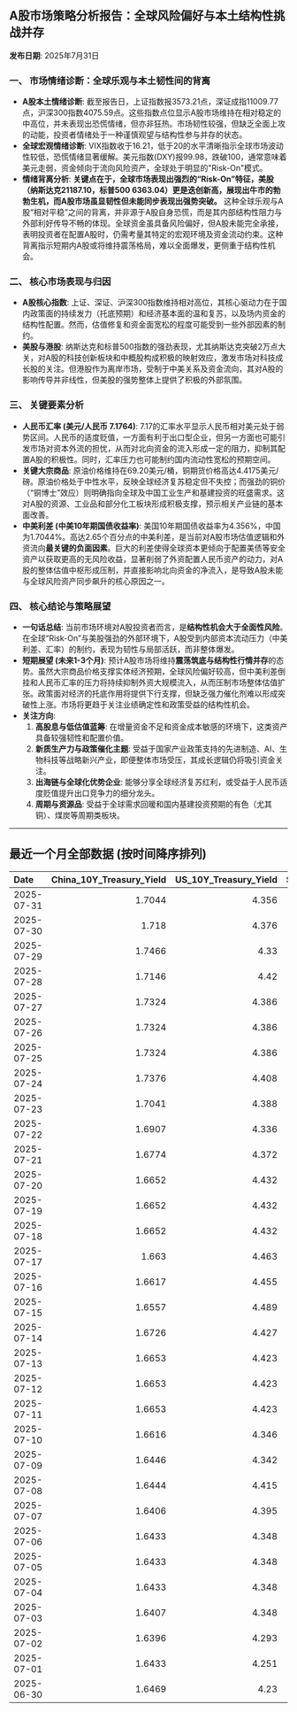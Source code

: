 ## A股市场策略分析报告：全球风险偏好与本土结构性挑战并存

**发布日期**: 2025年7月31日

### 一、 市场情绪诊断：全球乐观与本土韧性间的背离

*   **A股本土情绪诊断**: 截至报告日，上证指数报3573.21点，深证成指11009.77点，沪深300指数4075.59点。这些指数点位显示A股市场维持在相对稳定的中高位，并未表现出恐慌情绪，但亦非狂热。市场韧性较强，但缺乏全面上攻的动能，投资者情绪处于一种谨慎观望与结构性参与并存的状态。
*   **全球宏观情绪诊断**: VIX指数收于16.21，低于20的水平清晰指示全球市场波动性较低，恐慌情绪显著缓解。美元指数(DXY)报99.98，跌破100，通常意味着美元走弱，资金倾向于流向风险资产，全球处于明显的"Risk-On"模式。
*   **情绪背离分析**: **关键点在于，全球市场表现出强烈的“Risk-On”特征，美股（纳斯达克21187.10，标普500 6363.04）更是迭创新高，展现出牛市的勃勃生机，而A股市场虽显韧性但未能同步表现出强势突破。** 这种全球乐观与A股“相对平稳”之间的背离，并非源于A股自身恐慌，而是其内部结构性阻力与外部利好传导不畅的体现。全球资金虽具备风险偏好，但A股未能完全承接，表明投资者在配置A股时，仍需考量其特定的宏观环境及资金流动约束。这种背离指示短期内A股或将维持震荡格局，难以全面爆发，更侧重于结构性机会。

### 二、 核心市场表现与归因

*   **A股核心指数**: 上证、深证、沪深300指数维持相对高位，其核心驱动力在于国内政策面的持续发力（托底预期）和经济基本面的温和复苏，以及场内资金的结构性配置。然而，估值修复和资金面宽松的程度可能受到一些外部因素的制约。
*   **美股与港股**: 纳斯达克和标普500指数的强劲表现，尤其纳斯达克突破2万点大关，对A股的科技创新板块和中概股构成积极的映射效应，激发市场对科技成长股的关注。但港股作为离岸市场，受制于中美关系及资金流向，其对A股的影响传导并非线性，但美股的强势整体上提供了积极的外部氛围。

### 三、 关键要素分析

*   **人民币汇率 (美元/人民币 7.1764)**: 7.17的汇率水平显示人民币相对美元处于弱势区间。人民币的适度贬值，一方面有利于出口型企业，但另一方面也可能引发市场对资本外流的担忧，从而对北向资金的流入形成一定的阻力，抑制其配置A股的积极性。同时，汇率压力也可能制约国内流动性宽松的预期空间。
*   **关键大宗商品**: 原油价格维持在69.20美元/桶，铜期货价格高达4.4175美元/磅。原油价格处于中性水平，反映全球经济复苏稳定但不失控；而强劲的铜价（“铜博士”效应）则明确指向全球及中国工业生产和基建投资的旺盛需求。这对A股的资源、工业品和部分化工板块形成积极支撑，预示相关产业链的基本面改善。
*   **中美利差 (中美10年期国债收益率)**: 美国10年期国债收益率为4.356%，中国为1.7044%。高达2.65个百分点的中美利差，是当前对A股市场估值逻辑和外资流向**最关键的负面因素**。巨大的利差使得全球资本更倾向于配置美债等安全资产以获取更高的无风险收益，显著削弱了外资配置人民币资产的动力，对A股的整体估值中枢形成压制，并直接影响北向资金的净流入，是导致A股未能与全球风险资产同步飙升的核心原因之一。

### 四、 核心结论与策略展望

*   **一句话总结**: 当前市场环境对A股投资者而言，是**结构性机会大于全面性风险**。在全球“Risk-On”与美股强劲的外部环境下，A股受到内部资本流动压力（中美利差、汇率）的制约，表现为韧性与局部活跃，而非整体爆发。
*   **短期展望 (未来1-3个月)**: 预计A股市场将维持**震荡筑底与结构性行情并存**的态势。虽然大宗商品价格支撑实体经济预期，全球风险偏好较高，但中美利差倒挂和人民币汇率的压力将持续抑制外资大规模流入，从而压制市场整体估值扩张。政策面对经济的托底作用将提供下行支撑，但缺乏强力催化剂难以形成突破性上涨。市场将更趋于关注业绩确定性和政策受益的结构性机会。
*   **关注方向**:
    1.  **高股息与低估值蓝筹**: 在增量资金不足和资金成本敏感的环境下，这类资产具备较强韧性和配置价值。
    2.  **新质生产力与政策催化主题**: 受益于国家产业政策支持的先进制造、AI、生物科技等战略新兴产业，即便整体市场受压，其成长逻辑仍将吸引资金关注。
    3.  **出海链与全球化优势企业**: 能够分享全球经济复苏红利，或受益于人民币适度贬值提升出口竞争力的细分龙头。
    4.  **周期与资源品**: 受益于全球需求回暖和国内基建投资预期的有色（尤其铜）、煤炭等周期类板块。

---

## 最近一个月全部数据 (按时间降序排列)

| Date       |   China_10Y_Treasury_Yield |   US_10Y_Treasury_Yield |   Shanghai_Composite_Index |   CSI_300_Index |   Shenzhen_Component_Index |   GOLD_spot_price |   OIL_price |   ALUMINUM_future |   BTC_price |   USD_CNY_exchange_rate |   Commodity_Index_ETF |   US_Dollar_Index |   ETH_price |   LEAN_HOGS_future |   COPPER_future |   High_Yield_Bond_ETF |   LIVE_CATTLE_future |   GOLD_near_month_future |   NATURAL_GAS_future |   PLATINUM_future |   SILVER_future |   Long_Term_Treasury_ETF |   CORN_future |   SOYBEANS_future |   WHEAT_future |   SP500_close |   NASDAQ_close |   VIX_close |   GOLD_basis_spot_vs_near |
|:-----------|---------------------------:|------------------------:|---------------------------:|----------------:|---------------------------:|------------------:|------------:|------------------:|------------:|------------------------:|----------------------:|------------------:|------------:|-------------------:|----------------:|----------------------:|---------------------:|-------------------------:|---------------------:|------------------:|----------------:|-------------------------:|--------------:|------------------:|---------------:|--------------:|---------------:|------------:|--------------------------:|
| 2025-07-31 |                     1.7044 |                   4.356 |                    3573.21 |         4075.59 |                    11009.8 |            3348.3 |       69.2  |           2489    |      117605 |                  7.1764 |                22.445 |            99.978 |     3775.59 |            106.975 |          4.4175 |                80.365 |              228.3   |                   3348.2 |                3.095 |            1301.2 |          36.78  |                   86.955 |        413.75 |            990.25 |         524    |       6363.04 |        21187.1 |       16.21 |                  0.100098 |
| 2025-07-30 |                     1.718  |                   4.376 |                    3615.72 |         4151.24 |                    11203   |            3295.8 |       70    |           2502.5  |      117922 |                  7.1764 |                22.64  |            99.94  |     3793.45 |            107.025 |          5.57   |                80.33  |              233.075 |                   3295.8 |                3.045 |            1360.7 |          37.566 |                   86.87  |        391.75 |            967.75 |         523.75 |       6362.9  |        21129.7 |       15.48 |                  0        |
| 2025-07-29 |                     1.7466 |                   4.33  |                    3609.71 |         4152.02 |                    11289.4 |            3323.4 |       69.21 |           2507    |      117922 |                  7.1778 |                22.69  |            98.91  |     3793.45 |            107.25  |          5.6035 |                80.5   |              229.725 |                   3324   |                3.081 |            1404   |          38.084 |                   87.32  |        389.25 |            981.75 |         529.75 |       6370.86 |        21098.3 |       15.98 |                 -0.600098 |
| 2025-07-28 |                     1.7146 |                   4.42  |                    3597.94 |         4135.82 |                    11217.6 |            3309.1 |       66.71 |           2533.5  |      117924 |                  7.1535 |                22.4   |            98.66  |     3787.43 |            108.525 |          5.595  |                80.45  |              227.875 |                   3310   |                2.988 |            1404.1 |          38.026 |                   85.87  |        393.75 |            988.75 |         538.5  |       6389.77 |        21178.6 |       15.03 |                 -0.899902 |
| 2025-07-27 |                     1.7324 |                   4.386 |                    3593.66 |         4127.16 |                    11168.1 |            3334   |       65.16 |           2546.5  |      119448 |                  7.1535 |                22.17  |            97.65  |     3875.25 |            108.7   |          5.7635 |                80.49  |              226.475 |                   3335.6 |                3.11  |            1407.4 |          38.167 |                   86.43  |        399.5  |            998.75 |         538.25 |       6388.64 |        21108.3 |       14.93 |                 -1.6001   |
| 2025-07-26 |                     1.7324 |                   4.386 |                    3593.66 |         4127.16 |                    11168.1 |            3334   |       65.16 |           2546.5  |      117947 |                  7.1535 |                22.17  |            97.65  |     3741.4  |            108.7   |          5.7635 |                80.49  |              226.475 |                   3335.6 |                3.11  |            1407.4 |          38.167 |                   86.43  |        399.5  |            998.75 |         538.25 |       6388.64 |        21108.3 |       14.93 |                 -1.6001   |
| 2025-07-25 |                     1.7324 |                   4.386 |                    3593.66 |         4127.16 |                    11168.1 |            3334   |       65.16 |           2546.5  |      117636 |                  7.1535 |                22.17  |            97.65  |     3727.27 |            108.7   |          5.7635 |                80.49  |              226.475 |                   3335.6 |                3.11  |            1407.4 |          38.167 |                   86.43  |        399.5  |            998.75 |         538.25 |       6388.64 |        21108.3 |       14.93 |                 -1.6001   |
| 2025-07-24 |                     1.7376 |                   4.408 |                    3605.73 |         4149.04 |                    11193.1 |            3371   |       66.03 |           2564.25 |      118368 |                  7.1595 |                22.4   |            97.38  |     3708.01 |            108.2   |          5.777  |                80.44  |              225.8   |                   3373.5 |                3.094 |            1424.6 |          39.021 |                   85.89  |        401.75 |           1004.25 |         541.5  |       6363.35 |        21058   |       15.39 |                 -2.5      |
| 2025-07-23 |                     1.7041 |                   4.388 |                    3582.3  |         4119.77 |                    11059   |            3394.1 |       65.25 |           2566.75 |      118755 |                  7.1743 |                22.38  |            97.21  |     3629.7  |            108.475 |          5.795  |                80.54  |              227.025 |                   3397.6 |                3.077 |            1437.7 |          39.278 |                   86.04  |        398.5  |           1005.75 |         540.5  |       6358.91 |        21020   |       15.37 |                 -3.5      |
| 2025-07-22 |                     1.6907 |                   4.336 |                    3581.86 |         4118.96 |                    11099.8 |            3439.2 |       66.21 |           2584.25 |      119995 |                  7.1755 |                22.44  |            97.39  |     3749.15 |            107.75  |          5.697  |                80.5   |              224.975 |                   3443.7 |                3.252 |            1465.5 |          39.32  |                   86.52  |        399.25 |           1010.25 |         549.5  |       6309.62 |        20892.7 |       16.5  |                 -4.5      |
| 2025-07-21 |                     1.6774 |                   4.372 |                    3559.79 |         4085.61 |                    11007.5 |            3401.9 |       67.2  |           2552    |      117440 |                  7.1777 |                22.48  |            97.85  |     3763.37 |            107.35  |          5.6105 |                80.36  |              225.225 |                   3406.4 |                3.325 |            1477.7 |          39.101 |                   86     |        403.75 |           1015    |         542.25 |       6305.6  |        20974.2 |       16.65 |                 -4.5      |
| 2025-07-20 |                     1.6652 |                   4.432 |                    3534.48 |         4058.55 |                    10913.8 |            3353   |       67.34 |           2507.25 |      117301 |                  7.1832 |                22.53  |            98.48  |     3759.47 |            106.475 |          5.578  |                80.25  |              223.55  |                   3358.3 |                3.565 |            1438.5 |          38.223 |                   85.24  |        408.5  |           1027.75 |         546.25 |       6296.79 |        20895.7 |       16.41 |                 -5.30005  |
| 2025-07-19 |                     1.6652 |                   4.432 |                    3534.48 |         4058.55 |                    10913.8 |            3353   |       67.34 |           2507.25 |      117940 |                  7.1832 |                22.53  |            98.48  |     3595.27 |            106.475 |          5.578  |                80.25  |              223.55  |                   3358.3 |                3.565 |            1438.5 |          38.223 |                   85.24  |        408.5  |           1027.75 |         546.25 |       6296.79 |        20895.7 |       16.41 |                 -5.30005  |
| 2025-07-18 |                     1.6652 |                   4.432 |                    3534.48 |         4058.55 |                    10913.8 |            3353   |       67.34 |           2507.25 |      118003 |                  7.1832 |                22.53  |            98.48  |     3549.02 |            106.475 |          5.578  |                80.25  |              223.55  |                   3358.3 |                3.565 |            1438.5 |          38.223 |                   85.24  |        408.5  |           1027.75 |         546.25 |       6296.79 |        20895.7 |       16.41 |                 -5.30005  |
| 2025-07-17 |                     1.663  |                   4.463 |                    3516.82 |         4034.49 |                    10873.6 |            3340.1 |       67.54 |           2428.75 |      119290 |                  7.1785 |                22.49  |            98.73  |     3476.78 |            105.825 |          5.486  |                80.14  |              223.675 |                   3345.3 |                3.542 |            1454.4 |          38.056 |                   85.11  |        402    |           1021.5  |         533.5  |       6297.36 |        20885.7 |       16.52 |                 -5.19995  |
| 2025-07-16 |                     1.6617 |                   4.455 |                    3503.78 |         4007.2  |                    10720.8 |            3352.5 |       66.38 |           2433.25 |      118739 |                  7.1729 |                22.31  |            98.39  |     3371.51 |            104.425 |          5.4965 |                80.06  |              223.9   |                   3359.1 |                3.551 |            1417.1 |          37.853 |                   85.13  |        405.25 |           1013.5  |         541.25 |       6263.7  |        20730.5 |       17.16 |                 -6.6001   |
| 2025-07-15 |                     1.6557 |                   4.489 |                    3505    |         4019.06 |                    10744.6 |            3329.8 |       66.52 |           2447.5  |      117777 |                  7.167  |                22.28  |            98.62  |     3139.89 |            106.85  |          5.546  |                79.85  |              222.4   |                   3336.7 |                3.523 |            1395   |          37.834 |                   85.01  |        401.25 |            995    |         538    |       6243.76 |        20677.8 |       17.38 |                 -6.8999   |
| 2025-07-14 |                     1.6726 |                   4.427 |                    3519.65 |         4017.67 |                    10684.5 |            3351.5 |       66.98 |           2470.25 |      119850 |                  7.1681 |                22.32  |            98.08  |     3013.35 |            106.7   |          5.515  |                80.09  |              219.35  |                   3359.1 |                3.466 |            1399.7 |          38.462 |                   85.61  |        412.75 |            997    |         534    |       6268.56 |        20640.3 |       17.2  |                 -7.6001   |
| 2025-07-13 |                     1.6653 |                   4.423 |                    3510.18 |         4014.81 |                    10696.1 |            3356   |       68.45 |           2491.25 |      119116 |                  7.1748 |                22.51  |            97.85  |     2973.36 |            106.725 |          5.562  |                80.03  |              222.2   |                   3364   |                3.314 |            1452   |          38.676 |                   85.79  |        403    |           1004    |         540.75 |       6259.75 |        20585.5 |       16.4  |                 -8        |
| 2025-07-12 |                     1.6653 |                   4.423 |                    3510.18 |         4014.81 |                    10696.1 |            3356   |       68.45 |           2491.25 |      117435 |                  7.1748 |                22.51  |            97.85  |     2942.91 |            106.725 |          5.562  |                80.03  |              222.2   |                   3364   |                3.314 |            1452   |          38.676 |                   85.79  |        403    |           1004    |         540.75 |       6259.75 |        20585.5 |       16.4  |                 -8        |
| 2025-07-11 |                     1.6653 |                   4.423 |                    3510.18 |         4014.81 |                    10696.1 |            3356   |       68.45 |           2491.25 |      117517 |                  7.1748 |                22.51  |            97.85  |     2957.89 |            106.725 |          5.562  |                80.03  |              222.2   |                   3364   |                3.314 |            1452   |          38.676 |                   85.79  |        403    |           1004    |         540.75 |       6259.75 |        20585.5 |       16.4  |                 -8        |
| 2025-07-10 |                     1.6616 |                   4.346 |                    3509.68 |         4010.02 |                    10631.1 |            3317.4 |       66.57 |           2504.5  |      115987 |                  7.18   |                22.22  |            97.65  |     2954.85 |            107.25  |          5.548  |                80.13  |              219.225 |                   3325.7 |                3.337 |            1394.9 |          37.038 |                   86.99  |        407.25 |           1012.5  |         550.25 |       6280.46 |        20630.7 |       15.78 |                 -8.30005  |
| 2025-07-09 |                     1.6446 |                   4.342 |                    3493.05 |         3991.4  |                    10581.8 |            3311.6 |       68.38 |           2486.25 |      111327 |                  7.1738 |                22.29  |            97.47  |     2770.78 |            107.1   |          5.4435 |                80.21  |              219.775 |                   3321   |                3.214 |            1370.6 |          36.351 |                   86.93  |        412.5  |           1012.25 |         542.75 |       6263.26 |        20611.3 |       15.94 |                 -9.3999   |
| 2025-07-08 |                     1.6444 |                   4.415 |                    3497.48 |         3998.45 |                    10588.4 |            3307   |       68.33 |           2469.5  |      108950 |                  7.1744 |                22.33  |            97.51  |     2615.51 |            106.975 |          5.645  |                79.99  |              219.975 |                   3316.9 |                3.34  |            1376.6 |          36.472 |                   86.03  |        411    |           1024.25 |         543    |       6225.52 |        20418.5 |       16.81 |                 -9.8999   |
| 2025-07-07 |                     1.6406 |                   4.395 |                    3473.13 |         3965.18 |                    10435.5 |            3332.2 |       67.93 |           2467.25 |      108300 |                  7.1649 |                22.26  |            97.48  |     2543.01 |            106.95  |          4.9845 |                80.1   |              215.9   |                   3342.8 |                3.412 |            1361.8 |          36.615 |                   86.14  |        418    |           1031.75 |         539.75 |       6229.98 |        20412.5 |       17.79 |                -10.6001   |
| 2025-07-06 |                     1.6433 |                   4.348 |                    3472.32 |         3982.2  |                    10508.8 |            3332.5 |       66.5  |           2524.75 |      109232 |                  7.1649 |                22.28  |            97.18  |     2571.24 |            107.975 |          5.0185 |                80.37  |              214.05  |                   3346.4 |                3.387 |            1382.5 |          36.775 |                   86.97  |        431.5  |           1056.25 |         547.75 |       6279.35 |        20601.1 |       16.38 |                -13.8999   |
| 2025-07-05 |                     1.6433 |                   4.348 |                    3472.32 |         3982.2  |                    10508.8 |            3332.5 |       66.5  |           2524.75 |      108231 |                  7.1649 |                22.28  |            97.18  |     2517.28 |            107.975 |          5.0185 |                80.37  |              214.05  |                   3346.4 |                3.387 |            1382.5 |          36.775 |                   86.97  |        431.5  |           1056.25 |         547.75 |       6279.35 |        20601.1 |       16.38 |                -13.8999   |
| 2025-07-04 |                     1.6433 |                   4.348 |                    3472.32 |         3982.2  |                    10508.8 |            3332.5 |       66.5  |           2524.75 |      108034 |                  7.1649 |                22.28  |            97.18  |     2508.52 |            107.975 |          5.0185 |                80.37  |              214.05  |                   3346.4 |                3.387 |            1382.5 |          36.775 |                   86.97  |        431.5  |           1056.25 |         547.75 |       6279.35 |        20601.1 |       16.38 |                -13.8999   |
| 2025-07-03 |                     1.6407 |                   4.348 |                    3461.15 |         3968.07 |                    10534.6 |            3331.6 |       67    |           2524.75 |      109648 |                  7.1649 |                22.28  |            97.18  |     2591.01 |            107.975 |          5.097  |                80.37  |              214.05  |                   3342.9 |                3.409 |            1372   |          36.784 |                   86.97  |        431.5  |           1056.25 |         547.75 |       6279.35 |        20601.1 |       16.38 |                -11.2998   |
| 2025-07-02 |                     1.6396 |                   4.293 |                    3454.79 |         3943.69 |                    10412.6 |            3348   |       67.45 |           2530    |      108859 |                  7.1645 |                22.29  |            96.78  |     2571.34 |            109.65  |          5.149  |                80.32  |              212.45  |                   3359.7 |                3.488 |            1421   |          36.426 |                   87.58  |        429.25 |           1050.5  |         556    |       6227.42 |        20393.1 |       16.64 |                -11.7      |
| 2025-07-01 |                     1.6433 |                   4.251 |                    3457.75 |         3942.76 |                    10476.3 |            3336.7 |       65.45 |           2518.25 |      105698 |                  7.1636 |                21.93  |            96.82  |     2405.79 |            109     |          5.048  |                80.17  |              210.75  |                   3349.8 |                3.415 |            1345.9 |          36.082 |                   88.14  |        420    |           1024.75 |         537.25 |       6198.01 |        20202.9 |       16.83 |                -13.1001   |
| 2025-06-30 |                     1.6469 |                   4.23  |                    3444.43 |         3936.08 |                    10465.1 |            3294.4 |       65.11 |           2515.25 |      107135 |                  7.1721 |                21.81  |            96.88  |     2486.46 |            110.1   |          5.03   |                80.271 |              225.875 |                   3307.7 |                3.456 |            1334   |          35.852 |                   87.922 |        420.5  |           1024.25 |         528.75 |       6204.95 |        20369.7 |       16.73 |                -13.3      |